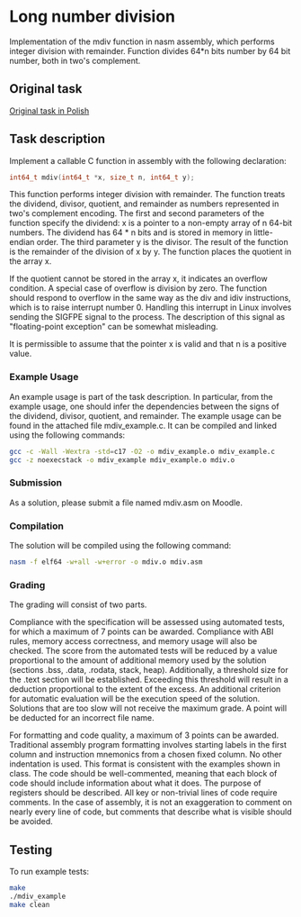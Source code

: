 
# Long number division

Implementation of the mdiv function in nasm assembly, which performs integer division with remainder.
Function divides 64*n bits number by 64 bit number, both in two's complement.

## Original task
[Original task in Polish](./task_description.pdf)

## Task description

Implement a callable C function in assembly with the following declaration:

```c
int64_t mdiv(int64_t *x, size_t n, int64_t y);
```
This function performs integer division with remainder. The function treats the dividend, divisor, quotient, and remainder as numbers represented in two's complement encoding. The first and second parameters of the function specify the dividend: x is a pointer to a non-empty array of n 64-bit numbers. The dividend has 64 * n bits and is stored in memory in little-endian order. The third parameter y is the divisor. The result of the function is the remainder of the division of x by y. The function places the quotient in the array x.

If the quotient cannot be stored in the array x, it indicates an overflow condition. A special case of overflow is division by zero. The function should respond to overflow in the same way as the div and idiv instructions, which is to raise interrupt number 0. Handling this interrupt in Linux involves sending the SIGFPE signal to the process. The description of this signal as "floating-point exception" can be somewhat misleading.

It is permissible to assume that the pointer x is valid and that n is a positive value.

### Example Usage
An example usage is part of the task description. In particular, from the example usage, one should infer the dependencies between the signs of the dividend, divisor, quotient, and remainder. The example usage can be found in the attached file mdiv_example.c. It can be compiled and linked using the following commands:

```bash
gcc -c -Wall -Wextra -std=c17 -O2 -o mdiv_example.o mdiv_example.c
gcc -z noexecstack -o mdiv_example mdiv_example.o mdiv.o
```
### Submission
As a solution, please submit a file named mdiv.asm on Moodle.

### Compilation
The solution will be compiled using the following command:

```bash
nasm -f elf64 -w+all -w+error -o mdiv.o mdiv.asm
```

### Grading
The grading will consist of two parts.

Compliance with the specification will be assessed using automated tests, for which a maximum of 7 points can be awarded. Compliance with ABI rules, memory access correctness, and memory usage will also be checked. The score from the automated tests will be reduced by a value proportional to the amount of additional memory used by the solution (sections .bss, .data, .rodata, stack, heap). Additionally, a threshold size for the .text section will be established. Exceeding this threshold will result in a deduction proportional to the extent of the excess. An additional criterion for automatic evaluation will be the execution speed of the solution. Solutions that are too slow will not receive the maximum grade. A point will be deducted for an incorrect file name.

For formatting and code quality, a maximum of 3 points can be awarded. Traditional assembly program formatting involves starting labels in the first column and instruction mnemonics from a chosen fixed column. No other indentation is used. This format is consistent with the examples shown in class. The code should be well-commented, meaning that each block of code should include information about what it does. The purpose of registers should be described. All key or non-trivial lines of code require comments. In the case of assembly, it is not an exaggeration to comment on nearly every line of code, but comments that describe what is visible should be avoided.

## Testing
To run example tests:
```bash
make
./mdiv_example
make clean
